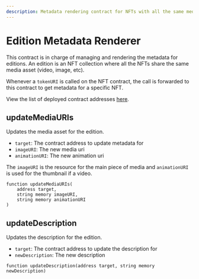 ```yaml
---
description: Metadata rendering contract for NFTs with all the same media assets.
---
```


# Edition Metadata Renderer

This contract is in charge of managing and rendering the metadata for editions. An edition is an NFT collection where all the NFTs share the same media asset (video, image, etc).

Whenever a `tokenURI` is called on the NFT contract, the call is forwarded to this contract to get metadata for a specific NFT.

View the list of deployed contract addresses [here](../contract-addresses/).

## updateMediaURIs

Updates the media asset for the edition.

* `target`: The contract address to update metadata for
* `imageURI`: The new media uri
* `animationURI`: The new animation uri

The `imageURI` is the resource for the main piece of media and `animationURI` is used for the thumbnail if a video.

```sol
function updateMediaURIs(
    address target,
    string memory imageURI,
    string memory animationURI
)
```

## updateDescription

Updates the description for the edition.

* `target`: The contract address to update the description for
* `newDescription`: The new description

```sol
function updateDescription(address target, string memory newDescription)
```
